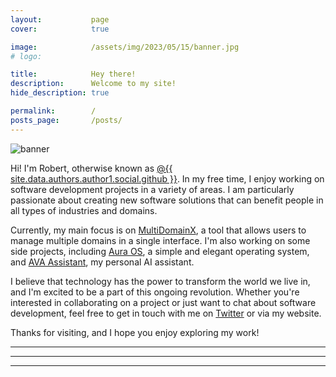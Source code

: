 ```yaml
---
layout:           page
cover:            true

image:            /assets/img/2023/05/15/banner.jpg
# logo:

title:            Hey there!
description:      Welcome to my site!
hide_description: true

permalink:        /
posts_page:       /posts/
---
```


![banner](/assets/img/2023/05/15/banner.jpg)

Hi! I'm Robert, otherwise known as [@{{ site.data.authors.author1.social.github }}]({{site.data.social.github.prepend}}{{site.data.authors.author1.social.github}}). In my free time, I enjoy working on software development projects in a variety of areas. I am particularly passionate about creating new software solutions that can benefit people in all types of industries and domains.

Currently, my main focus is on [MultiDomainX](https://ryvor.github.io/tag-multidomainx/), a tool that allows users to manage multiple domains in a single interface. I'm also working on some side projects, including [Aura OS](https://ryvor.github.io/tag-auraos), a simple and elegant operating system, and [AVA Assistant](https://ryvor.github.io/tag-AVA), my personal AI assistant.

I believe that technology has the power to transform the world we live in, and I'm excited to be a part of this ongoing revolution. Whether you're interested in collaborating on a project or just want to chat about software development, feel free to get in touch with me on [Twitter]({{site.data.social.twitter.prepend}}{{site.data.authors.author1.social.twitter}}) or via my website.

Thanks for visiting, and I hope you enjoy exploring my work!

***

<!--posts-->

***

<!--projects-->

***